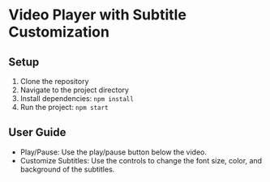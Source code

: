 # Video Player with Subtitle Customization

## Setup

1. Clone the repository
2. Navigate to the project directory
3. Install dependencies: `npm install`
4. Run the project: `npm start`

## User Guide

- Play/Pause: Use the play/pause button below the video.
- Customize Subtitles: Use the controls to change the font size, color, and background of the subtitles.